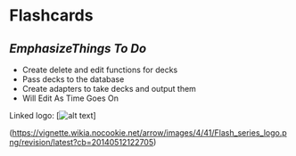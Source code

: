 # Flashcards
## *Emphasize*_Things To Do_
- Create delete and edit functions for decks
- Pass decks to the database
- Create adapters to take decks and output them
- Will Edit As Time Goes On

Linked logo: [![alt text](/wp-smaller.png)]

(https://vignette.wikia.nocookie.net/arrow/images/4/41/Flash_series_logo.png/revision/latest?cb=20140512122705)
